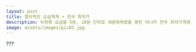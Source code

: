 ```yaml
---
layout: post
title: 합리적인 요금체계 + 전국 최저가
description: 녹취록 요금을 5분, 10분 단위로 세분화하였을 뿐만 아니라 전국 최저가격에 진행함으로써 분쟁시 필수적으로 발생되는 고객님들의 경제적 부담을 조금이나마 덜어드립니다.
image: assets/images/pic01.jpg
---
```

???
